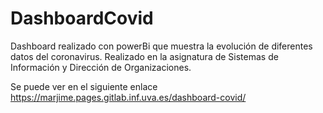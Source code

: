 # DashboardCovid
Dashboard realizado con powerBi que muestra la evolución de diferentes datos del coronavirus.
Realizado en la asignatura de Sistemas de Información y Dirección de Organizaciones.

Se puede ver en el siguiente enlace
https://marjime.pages.gitlab.inf.uva.es/dashboard-covid/
